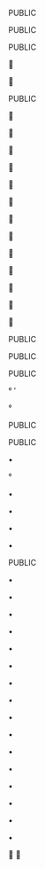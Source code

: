 PUBLIC

PUBLIC

PUBLIC









PUBLIC



































PUBLIC

PUBLIC

PUBLIC



° ′



°

PUBLIC

PUBLIC



•

°

•



•



•



•

PUBLIC



•



•



•



•



•

•



•



•



•



•



•



•



•

•

•



•



 